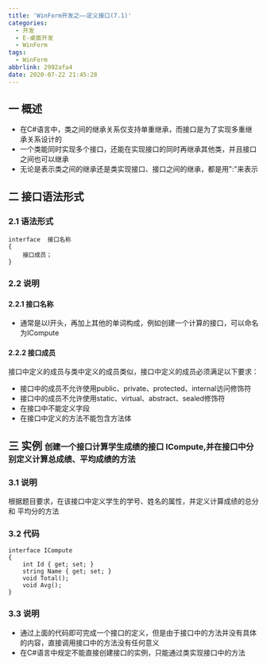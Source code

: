 ```yaml
---
title: 'WinForm开发之——定义接口(7.1)'
categories:
  - 开发
  - E-桌面开发
  - WinForm
tags:
  - WinForm
abbrlink: 2992afa4
date: 2020-07-22 21:45:28
---
```

## 一 概述

* 在C#语言中，类之间的继承关系仅支持单重继承，而接口是为了实现多重继承关系设计的
* 一个类能同时实现多个接口，还能在实现接口的同时再继承其他类，并且接口之间也可以继承
* 无论是表示类之间的继承还是类实现接口、接口之间的继承，都是用":"来表示

<!--more-->

## 二 接口语法形式

### 2.1 语法形式

```
interface  接口名称
{
    接口成员；
}
```

### 2.2 说明

#### 2.2.1 接口名称

* 通常是以I开头，再加上其他的单词构成，例如创建一个计算的接口，可以命名为ICompute

#### 2.2.2 接口成员

接口中定义的成员与类中定义的成员类似，接口中定义的成员必须满足以下要求：

* 接口中的成员不允许使用public、private、protected、internal访问修饰符
* 接口中的成员不允许使用static、virtual、abstract、sealed修饰符
* 在接口中不能定义字段
* 在接口中定义的方法不能包含方法体

## 三 实例 <font size=3> 创建一个接口计算学生成绩的接口 ICompute,并在接口中分别定义计算总成绩、平均成绩的方法 </font>

### 3.1 说明

 根据题目要求，在该接口中定义学生的学号、姓名的属性，并定义计算成绩的总分和 平均分的方法 

### 3.2 代码

```
interface ICompute
{
    int Id { get; set; }
    string Name { get; set; }
    void Total();
    void Avg();
}
```

### 3.3 说明

* 通过上面的代码即可完成一个接口的定义，但是由于接口中的方法并没有具体的内容，直接调用接口中的方法没有任何意义
* 在C#语言中规定不能直接创建接口的实例，只能通过类实现接口中的方法